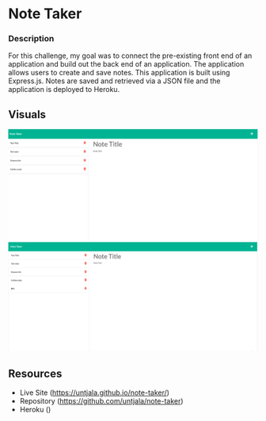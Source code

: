 # Note Taker
### Description
For this challenge, my goal was to connect the pre-existing front end of an application and build out the back end of an application. The application allows users to create and save notes.
This application is built using Express.js. Notes are saved and retrieved via a JSON file and the application is deployed to Heroku.


## Visuals 
 ![Creating a note](./assets/newNote.png)
 ![Saving a note](./assets/savedNote.png)
  ## Resources 
 * Live Site (https://untjala.github.io/note-taker/)
 * Repository (https://github.com/untjala/note-taker)
 * Heroku ()